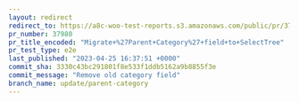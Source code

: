 ```yaml
---
layout: redirect
redirect_to: https://a8c-woo-test-reports.s3.amazonaws.com/public/pr/37980/e2e/index.html
pr_number: 37980
pr_title_encoded: "Migrate+%27Parent+Category%27+field+to+SelectTree"
pr_test_type: e2e
last_published: "2023-04-25 16:37:51 +0000"
commit_sha: 3330c43bc291801f8e533f1ddb5162a9b8855f3e
commit_message: "Remove old category field"
branch_name: update/parent-category
---
```

